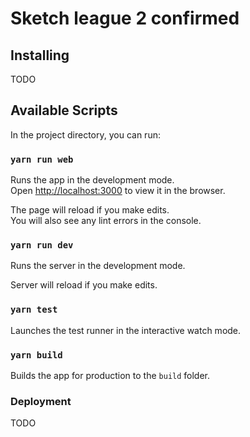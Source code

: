 # Sketch league 2 confirmed

## Installing
TODO

## Available Scripts

In the project directory, you can run:

### `yarn run web`

Runs the app in the development mode.<br />
Open [http://localhost:3000](http://localhost:3000) to view it in the browser.

The page will reload if you make edits.<br />
You will also see any lint errors in the console.

### `yarn run dev`

Runs the server in the development mode.<br />

Server will reload if you make edits.<br />

### `yarn test`

Launches the test runner in the interactive watch mode.

### `yarn build`

Builds the app for production to the `build` folder.

### Deployment

TODO

